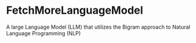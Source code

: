 # FetchMoreLanguageModel
A large Language Model (LLM) that utilizes the Bigram approach to Natural Language Programming (NLP)
